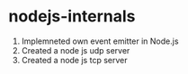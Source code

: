 # nodejs-internals

<ol>
  <li>Implemneted own event emitter in Node.js</li>
  <li>Created a node js udp server</li>
  <li>Created a node js tcp server</li>
</ol>
